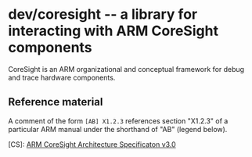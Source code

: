 # dev/coresight -- a library for interacting with ARM CoreSight components

CoreSight is an ARM organizational and conceptual framework for debug and trace hardware components.


## Reference material
A comment of the form `[AB] X1.2.3` references section "X1.2.3" of a particular ARM manual under the shorthand of "AB" (legend below).

\[CS\]: [ARM CoreSight Architecture Specificaton v3.0](https://static.docs.arm.com/ihi0029/e/coresight_v3_0_architecture_specification_IHI0029E.pdf)



